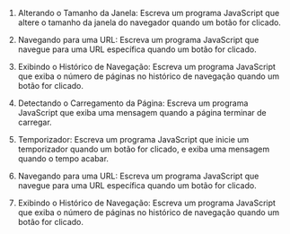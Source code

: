 1. Alterando o Tamanho da Janela: Escreva um programa JavaScript que altere o tamanho da janela do navegador quando um botão for clicado.

2. Navegando para uma URL: Escreva um programa JavaScript que navegue para uma URL específica quando um botão for clicado.

3. Exibindo o Histórico de Navegação: Escreva um programa JavaScript que exiba o número de páginas no histórico de navegação quando um botão for clicado.

4. Detectando o Carregamento da Página: Escreva um programa JavaScript que exiba uma mensagem quando a página terminar de carregar.

5. Temporizador: Escreva um programa JavaScript que inicie um temporizador quando um botão for clicado, e exiba uma mensagem quando o tempo acabar.
1. Navegando para uma URL: Escreva um programa JavaScript que navegue para uma URL específica quando um botão for clicado.

2. Exibindo o Histórico de Navegação: Escreva um programa JavaScript que exiba o número de páginas no histórico de navegação quando um botão for clicado.
